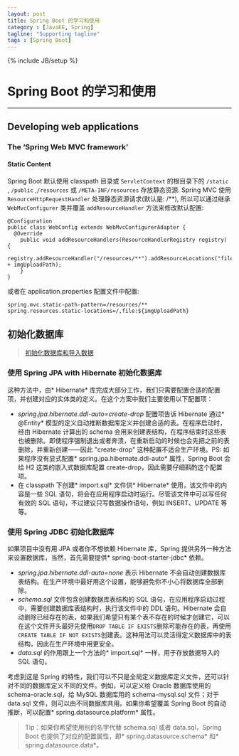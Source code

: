 ```yaml
---
layout: post
title: Spring Boot 的学习和使用
category : [JavaEE, Spring]
tagline: "Supporting tagline"
tags : [Spring Boot]
---
```

{% include JB/setup %}
# Spring Boot 的学习和使用
---


## Developing web applications 

### The ‘Spring Web MVC framework’ 



#### Static Content 

Spring Boot 默认使用 classpath 目录或 `ServletContext` 的根目录下的 `/static` , `/public` ,`/resources` 或 `/META-INF/resources` 存放静态资源. Spring MVC 使用 `ResourceHttpRequestHandler` 处理静态资源请求(默认是: /**), 所以可以通过继承 `WebMvcConfigurer` 类并覆盖 `addResourceHandler` 方法来修改默认配置: 

``` 
@Configuration
public class WebConfig extends WebMvcConfigurerAdapter {
  @Override
    public void addResourceHandlers(ResourceHandlerRegistry registry) {
        registry.addResourceHandler("/resources/**").addResourceLocations("file:" + imgUploadPath);
    }
}
```

或者在 application.properties 配置文件中配置: 

``` 
spring.mvc.static-path-pattern=/resources/**
spring.resources.static-locations=/,file:${imgUploadPath} 
```


<!--break-->  


## 初始化数据库 

> [初始化数据库和导入数据](http://www.jianshu.com/p/468a8fa752a7) 

### 使用 Spring JPA with Hibernate 初始化数据库

这种方法中，由* Hibernate* 库完成大部分工作，我们只需要配置合适的配置项，并创建对应的实体类的定义。在这个方案中我们主要使用以下配置项：

- *spring.jpa.hibernate.ddl-auto=create-drop* 配置项告诉 Hibernate 通过* @Entity* 模型的定义自动推断数据库定义并创建合适的表。在程序启动时，经由 Hibernate 计算出的 schema 会用来创建表结构，在程序结束时这些表也被删除。即使程序强制退出或者奔溃，在重新启动的时候也会先把之前的表删除，并重新创建——因此 "create-drop" 这种配置不适合生产环境。PS: 如果程序没有显式配置* spring.jpa.hibernate.ddl-auto* 属性，Spring Boot 会给 H2 这类的嵌入式数据库配置 create-drop，因此需要仔细斟酌这个配置项。
- 在 classpath 下创建* import.sql* 文件供* Hibernate* 使用，该文件中的内容是一些 SQL 语句，将会在应用程序启动时运行。尽管该文件中可以写任何有效的 SQL 语句，不过建议只写数据操作语句，例如 INSERT、UPDATE 等等。

### 使用 Spring JDBC 初始化数据库

如果项目中没有用 JPA 或者你不想依赖 Hibernate 库，Spring 提供另外一种方法来设置数据库，当然，首先需要提供* spring-boot-starter-jdbc* 依赖。

- *spring.jpa.hibernate.ddl-auto=none* 表示 Hibernate 不会自动创建数据库表结构。在生产环境中最好用这个设置，能够避免你不小心将数据库全部删除。
- *schema.sql* 文件包含创建数据库表结构的 SQL 语句，在应用程序启动过程中，需要创建数据库表结构时，执行该文件中的 DDL 语句。Hibernate 会自动删除已经存在的表，如果我们希望只有某个表不存在的时候才创建它，可以在这个文件开头最好先使用`DROP TABLE IF EXISTS`删除可能存在的表，再使用`CREATE TABLE IF NOT EXISTS`创建表。这种用法可以灵活得定义数据库中的表结构，因此在生产环境中用更安全。
- *data.sql* 的作用跟上一个方法的* import.sql* 一样，用于存放数据导入的 SQL 语句。

考虑到这是 Spring 的特性，我们可以不只是全局定义数据库定义文件，还可以针对不同的数据库定义不同的文件。例如，可以定义给 Oracle 数据库使用的 schema-oracle.sql，给 MySQL 数据库用的 schema-mysql.sql 文件；对于 data.sql 文件，则可以由不同数据库共用。如果你希望覆盖 Spring Boot 的自动推断，可以配置* spring.datasource.platform* 属性。 

> Tip：如果你希望使用别的名字代替 schema.sql 或者 data.sql，Spring Boot 也提供了对应的配置属性，即* spring.datasource.schema* 和* spring.datasource.data*。